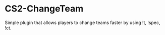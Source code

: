 # CS2-ChangeTeam
Simple plugin that allows players to change teams faster by using !t, !spec, !ct. 
